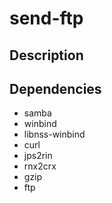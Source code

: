 # send-ftp

## Description


## Dependencies
- samba
- winbind
- libnss-winbind
- curl
- jps2rin
- rnx2crx
- gzip
- ftp
